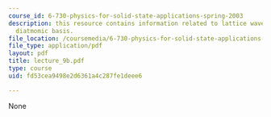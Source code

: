 ```yaml
---
course_id: 6-730-physics-for-solid-state-applications-spring-2003
description: this resource contains information related to lattice waves in 1D with
  diatmomic basis.
file_location: /coursemedia/6-730-physics-for-solid-state-applications-spring-2003/fd53cea9498e2d6361a4c287fe1deee6_lecture_9b.pdf
file_type: application/pdf
layout: pdf
title: lecture_9b.pdf
type: course
uid: fd53cea9498e2d6361a4c287fe1deee6

---
```

None